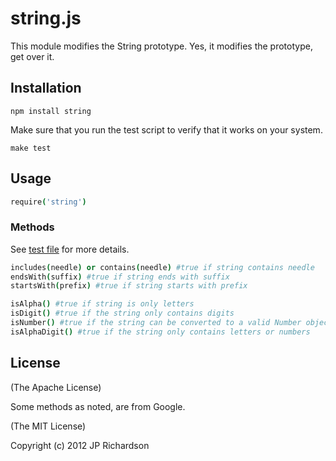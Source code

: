 # string.js

This module modifies the String prototype. Yes, it modifies the prototype, get over it.


## Installation

	npm install string


Make sure that you run the test script to verify that it works on your system.

	make test


## Usage

```coffeescript
require('string')
```

### Methods

See [test file][1] for more details.

```coffeescript
includes(needle) or contains(needle) #true if string contains needle
endsWith(suffix) #true if string ends with suffix
startsWith(prefix) #true if string starts with prefix

isAlpha() #true if string is only letters
isDigit() #true if the string only contains digits
isNumber() #true if the string can be converted to a valid Number object
isAlphaDigit() #true if the string only contains letters or numbers

```

## License

(The Apache License)

Some methods as noted, are from Google.

(The MIT License)

Copyright (c) 2012 JP Richardson

[1]: https://github.com/jprichardson/string.js/blob/master/test/string.test.coffee


